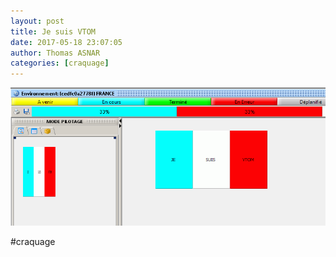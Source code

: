 ```yaml
---
layout: post
title: Je suis VTOM
date: 2017-05-18 23:07:05
author: Thomas ASNAR
categories: [craquage]
---
```

![Je Suis VTOM](/wp-content/uploads/je_suis_vtom.png)

#craquage
